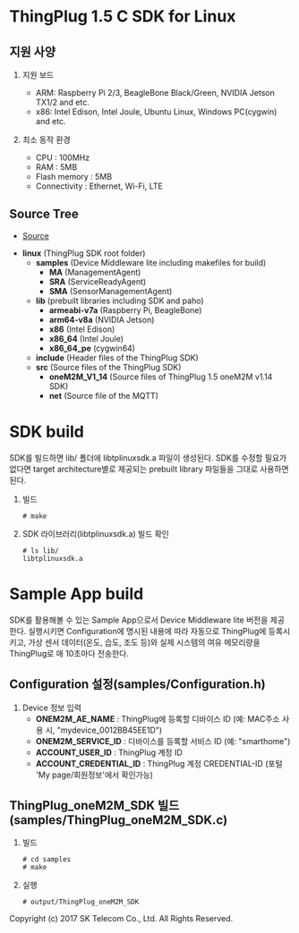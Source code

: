 ThingPlug 1.5 C SDK for Linux
===

지원 사양
---
1. 지원 보드
	+ ARM: Raspberry Pi 2/3, BeagleBone Black/Green, NVIDIA Jetson TX1/2 and etc.
	+ x86: Intel Edison, Intel Joule, Ubuntu Linux, Windows PC(cygwin) and etc.

2. 최소 동작 환경
	+ CPU : 100MHz
	+ RAM : 5MB
	+ Flash memory : 5MB
	+ Connectivity : Ethernet, Wi-Fi, LTE

Source Tree
---
* [Source](https://github.com/SKT-ThingPlug/thingplug-device-sdk-C/tree/1.5_devel/linux)
+ __linux__ (ThingPlug SDK root folder)
	+ __samples__ (Device Middleware lite including makefiles for build)
		+ __MA__ (ManagementAgent)
		+ __SRA__ (ServiceReadyAgent)
		+ __SMA__ (SensorManagementAgent)
	+ __lib__ (prebuilt libraries including SDK and paho)
		+ __armeabi-v7a__ (Raspberry Pi, BeagleBone)
		+ __arm64-v8a__ (NVIDIA Jetson)
		+ __x86__ (Intel Edison)
		+ __x86_64__ (Intel Joule)
		+ __x86_64_pe__ (cygwin64)
	+ __include__ (Header files of the ThingPlug SDK)
	+ __src__ (Source files of the ThingPlug SDK)
		+ __oneM2M_V1_14__ (Source files of ThingPlug 1.5 oneM2M v1.14 SDK)
		+ __net__ (Source file of the MQTT)

SDK build
===
SDK를 빌드하면 lib/ 폴더에 libtplinuxsdk.a 파일이 생성된다. SDK를 수정할 필요가 없다면 target architecture별로 제공되는 prebuilt library 파일들을 그대로 사용하면 된다. 

1. 빌드

	```
	# make
	```
	
2. SDK 라이브러리(libtplinuxsdk.a) 빌드 확인

	```
	# ls lib/
	libtplinuxsdk.a
	```

Sample App build
===
SDK를 활용해볼 수 있는 Sample App으로서 Device Middleware lite 버전을 제공한다.
실행시키면 Configuration에 명시된 내용에 따라 자동으로 ThingPlug에 등록시키고,
가상 센서 데이터(온도, 습도, 조도 등)와 실제 시스템의 여유 메모리량을 ThingPlug로 매 10초마다 전송한다.

Configuration 설정(samples/Configuration.h)
---
1. Device 정보 입력
	+ __ONEM2M_AE_NAME__ : ThingPlug에 등록할 디바이스 ID (예: MAC주소 사용 시, "mydevice_0012BB45EE1D")
	+ __ONEM2M_SERVICE_ID__ : 디바이스를 등록할 서비스 ID (예: "smarthome")
	+ __ACCOUNT_USER_ID__ :  ThingPlug 계정 ID
	+ __ACCOUNT_CREDENTIAL_ID__ : ThingPlug 계정 CREDENTIAL-ID (포털 'My page/회원정보'에서 확인가능)
	

ThingPlug_oneM2M_SDK 빌드(samples/ThingPlug_oneM2M_SDK.c)
---
1. 빌드

	```
	# cd samples
	# make
	```
	
2. 실행

	```
	# output/ThingPlug_oneM2M_SDK
	```


	
Copyright (c) 2017 SK Telecom Co., Ltd. All Rights Reserved.
